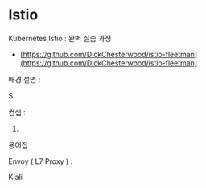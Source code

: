 # Istio

Kubernetes Istio : 완벽 실습 과정

* [https://github.com/DickChesterwood/istio-fleetman](https://github.com/DickChesterwood/istio-fleetman)

배경 설명 :&#x20;

S

컨셉 :&#x20;

1.

용어집

Envoy ( L7 Proxy ) :&#x20;

Kiali&#x20;



